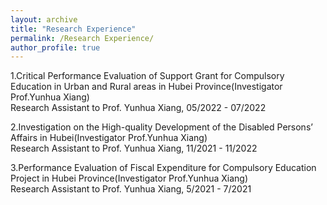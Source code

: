```yaml
---
layout: archive
title: "Research Experience"
permalink: /Research Experience/
author_profile: true
---
```

1.Critical Performance Evaluation of Support Grant for Compulsory Education in Urban and Rural areas in Hubei Province(Investigator Prof.Yunhua Xiang)<br>
  Research Assistant to Prof. Yunhua Xiang, 05/2022 - 07/2022<br>

2.Investigation on the High-quality Development of the Disabled Persons’ Affairs in Hubei(Investigator Prof.Yunhua Xiang)<br>
  Research Assistant to Prof. Yunhua Xiang, 11/2021 - 11/2022<br>

3.Performance Evaluation of Fiscal Expenditure for Compulsory Education Project in Hubei Province(Investigator Prof.Yunhua Xiang)<br>
  Research Assistant to Prof. Yunhua Xiang, 5/2021 - 7/2021<br>
  
